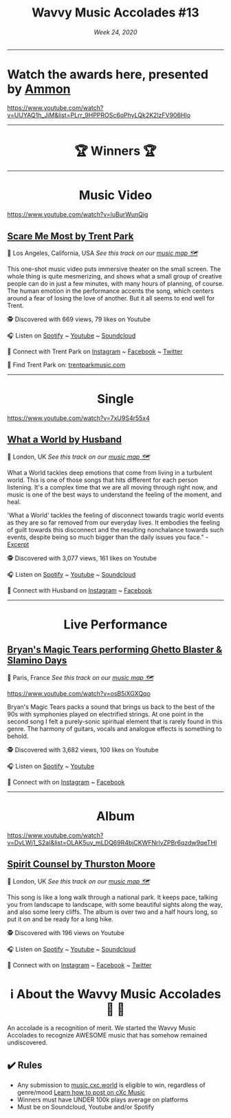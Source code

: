 
# <center> **Wavvy Music Accolades #13**</center> 
###### <center> Week 24, 2020</center> 

<hr>

# Watch the awards here, presented by [Ammon](https://open.spotify.com/artist/4seBsQrvamB7bbQ2UIftxU)

https://www.youtube.com/watch?v=UUYAQ1h_JiM&list=PLrr_9HPPROSc6oPhyLQk2K2lzFV906HIo




<hr>

# <center>🏆 Winners 🏆 </center>

<hr>

#  <center> **Music Video**</center> 

https://www.youtube.com/watch?v=luBurWunQig

## [Scare Me Most by Trent Park](https://music.cxc.world/?locLat=34.509&locLng=-117.784&zoom=8&id=1704)
📍 Los Angeles, California, USA
*See this track on our [music map 🗺️](https://music.cxc.world/?locLat=34.509&locLng=-117.784&zoom=8&id=1704)*
</center>

This one-shot music video puts immersive theater on the small screen. The whole thing is quite mesmerizing, and shows what a small group of creative people can do in just a few minutes, with many hours of planning, of course. The human emotion in the performance accents the song, which centers around a fear of losing the love of another. But it all seems to end well for Trent. 


🕵 Discovered with 669 views, 79 likes on Youtube

🎧 Listen on [Spotify](https://open.spotify.com/track/5uThQkkNNVKUznaz3owjoj) ~ [Youtube](https://www.youtube.com/watch?v=luBurWunQig) ~ [Soundcloud](https://soundcloud.com/trent-park-music/scare-me-trentpark)

💫 Connect with Trent Park on [Instagram](https://www.instagram.com/trentpark/) ~ [Facebook](https://www.facebook.com/officialtrentparkmusic/) ~ [Twitter](https://twitter.com/Trent_Park)

🔗 Find Trent Park on: [trentparkmusic.com](https://trentparkmusic.com/)

<hr>


#  <center> **Single**</center> 

https://www.youtube.com/watch?v=7xU9S4r55x4

## [What a World by Husband](https://music.cxc.world/?id=1454&zoom=10&locLat=51.209&locLng=0.417)
📍 London, UK
*See this track on our [music map 🗺️](https://music.cxc.world/?id=1454&zoom=10&locLat=51.209&locLng=0.417)*

What a World tackles deep emotions that come from living in a turbulent world. This is one of those songs that hits different for each person listening. It's a complex time that we are all moving through right now, and music is one of the best ways to understand the feeling of the moment, and heal.

'What a World' tackles the feeling of disconnect towards tragic world events as they are so far removed from our everyday lives. It embodies the feeling of guilt towards this disconnect and the resulting nonchalance towards such events, despite being so much bigger than the daily issues you face." -  
[Excerpt](https://husband.bandcamp.com/track/what-a-world)</center>


🕵 Discovered with 3,077 views, 161 likes on Youtube

🎧 Listen on [Spotify](https://open.spotify.com/track/0pofQX5bzt8O5ZhAXSrvjI) ~ [Youtube](https://www.youtube.com/watch?v=7xU9S4r55x4) ~ [Soundcloud](https://soundcloud.com/husbanduk/what-a-world)

💫 Connect with Husband on [Instagram](www.instagram.com/husband.band) ~ [Facebook](www.facebook.com/thebandhusband) 

<hr>

#  <center>**Live Performance**</center>



## [Bryan's Magic Tears performing Ghetto Blaster & Slamino Days](https://music.cxc.world/?id=1705&zoom=10&locLat=48.533&locLng=2.749)
📍 Paris, France
*See this track on our [music map 🗺️](https://music.cxc.world/?id=1705&zoom=10&locLat=48.533&locLng=2.749)*

https://www.youtube.com/watch?v=osB5iXGXQqo

Bryan's Magic Tears packs a sound that brings us back to the best of the 90s with symphonies played on electrified strings. At one point in the second song I felt a purely-sonic spiritual element that is rarely found in this genre. The harmony of guitars, vocals and analogue effects is something to behold.  

</center>


🕵 Discovered with 3,682 views, 100 likes on Youtube

🎧 Listen on [Spotify](https://open.spotify.com/track/4ZTGfdpt0uJCXPogKP74fK?si=LTCssHsdQc-KOEBDEFJ1Dg) ~ [Youtube](https://www.youtube.com/watch?v=osB5iXGXQqo) 

💫 Connect with  on [Instagram](https://www.instagram.com/bryansmagictears/) ~ [Facebook](https://www.facebook.com/bryansmagictears/)


<hr>

#  <center>**Album**</center>

https://www.youtube.com/watch?v=DyLWj1_S2aI&list=OLAK5uy_mLDQ69R4bjCKWFNrlvZPBr6qzdw9qeTHI

## [Spirit Counsel by Thurston Moore](https://music.cxc.world/?zoom=11&locLat=51.438&locLng=0.032&id=1706)
📍 London, UK
 *See this track on our [music map 🗺️](https://music.cxc.world/?zoom=11&locLat=51.438&locLng=0.032&id=1706)*
</center>

This song is like a long walk through a national park. It keeps pace, talking you from landscape to landscape, with some beautiful sights along the way, and also some leery cliffs. The album is over two and a half hours long, so put it on and be ready for a long hike. 


🕵 Discovered with 196 views on Youtube

🎧 Listen on [Spotify](https://open.spotify.com/album/0h2rDg9Mdfl1kQTVeznEty?si=Kd7X8anvSQGOQ5FTeiggsQ) ~ [Youtube](https://www.youtube.com/playlist?list=OLAK5uy_mLDQ69R4bjCKWFNrlvZPBr6qzdw9qeTHI) ~ [Soundcloud](https://soundcloud.com/thurstonmoore)

💫 Connect with  on [Instagram](https://www.instagram.com/thurstonmoore58/) ~ [Facebook](https://www.facebook.com/ThurstonMooreOfficial/) ~ [Twitter](https://twitter.com/nowjazznow)



# <center>ℹ️ About the Wavvy Music Accolades🕺 🌊 </center>

An accolade is a recognition of merit. We started the Wavvy Music Accolades to recognize AWESOME music that has somehow remained undiscovered.


## ✔️ Rules
- Any submission to [music.cxc.world](https://music.cxc.world) is eligible to win, regardless of genre/mood [Learn how to post on cXc Music](https://docs.cxc.world/knowledge-base/how-to-add-music/)
- Winners must have UNDER 100k plays average on platforms
- Must be on Soundcloud, Youtube and/or Spotify

<!--stackedit_data:
eyJoaXN0b3J5IjpbLTEyNDAwNDg3NDldfQ==
-->